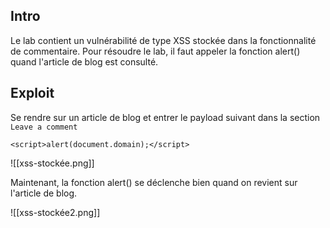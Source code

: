 ## Intro

Le lab contient un vulnérabilité de type XSS stockée dans la fonctionnalité de commentaire.
Pour résoudre le lab, il faut appeler la fonction alert() quand l'article de blog est consulté.
## Exploit

Se rendre sur un article de blog et entrer le payload suivant dans la section `Leave a comment`

`<script>alert(document.domain);</script>`

![[xss-stockée.png]]

Maintenant, la fonction alert() se déclenche bien quand on revient sur l'article de blog.

![[xss-stockée2.png]]
